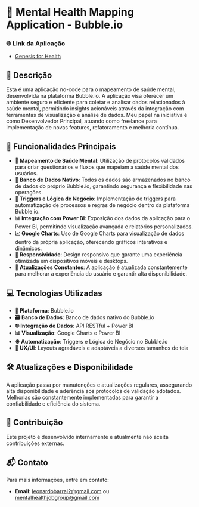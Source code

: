 # 🧠 Mental Health Mapping Application - Bubble.io

### 🌐 Link da Aplicação 
- [Genesis for Health](https://www.genesisforhealth.com)

## 📄 Descrição

Esta é uma aplicação no-code para o mapeamento de saúde mental, desenvolvida na plataforma Bubble.io. A aplicação visa oferecer um ambiente seguro e eficiente para coletar e analisar dados relacionados à saúde mental, permitindo insights acionáveis através da integração com ferramentas de visualização e análise de dados. Meu papel na iniciativa é como Desenvolvedor Principal, atuando como freelance para implementação de novas features, refatoramento e melhoria contínua.

## 🔑 Funcionalidades Principais

- **📝 Mapeamento de Saúde Mental**: Utilização de protocolos validados para criar questionários e fluxos que mapeiam a saúde mental dos usuários.
- **💾 Banco de Dados Nativo**: Todos os dados são armazenados no banco de dados do próprio Bubble.io, garantindo segurança e flexibilidade nas operações.
- **🔄 Triggers e Lógica de Negócio**: Implementação de triggers para automatização de processos e regras de negócio dentro da plataforma Bubble.io.
- **📊 Integração com Power BI**: Exposição dos dados da aplicação para o Power BI, permitindo visualização avançada e relatórios personalizados.
- **📈 Google Charts**: Uso de Google Charts para visualização de dados dentro da própria aplicação, oferecendo gráficos interativos e dinâmicos.
- **📱 Responsividade**: Design responsivo que garante uma experiência otimizada em dispositivos móveis e desktops.
- **🔧 Atualizações Constantes**: A aplicação é atualizada constantemente para melhorar a experiência do usuário e garantir alta disponibilidade.

## 💻 Tecnologias Utilizadas

- **🔧 Plataforma**: Bubble.io
- **🗃️ Banco de Dados**: Banco de dados nativo do Bubble.io
- **🌐 Integração de Dados**: API RESTful + Power BI
- **📊 Visualização**: Google Charts e Power BI
- **⚙️ Automatização**: Triggers e Lógica de Negócio no Bubble.io
- **🎨 UX/UI**: Layouts agradáveis e adaptáveis a diversos tamanhos de tela

## 🛠️ Atualizações e Disponibilidade

A aplicação passa por manutenções e atualizações regulares, assegurando alta disponibilidade e aderência aos protocolos de validação adotados. Melhorias são constantemente implementadas para garantir a confiabilidade e eficiência do sistema.

## 🚫 Contribuição

Este projeto é desenvolvido internamente e atualmente não aceita contribuições externas.

## 📬 Contato

Para mais informações, entre em contato:
- **Email**: leonardobarral2@gmail.com ou mentalhealthjobgroup@gmail.com
